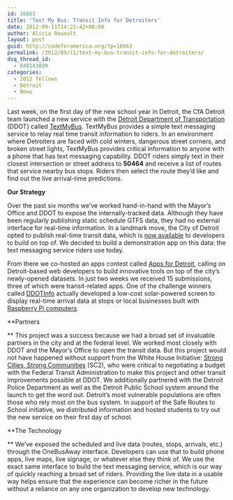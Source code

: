 ```yaml
---
id: 16663
title: 'Text My Bus: Transit Info for Detroiters'
date: 2012-09-11T14:21:42+00:00
author: Alicia Rouault
layout: post
guid: http://codeforamerica.org/?p=16663
permalink: /2012/09/11/text-my-bus-transit-info-for-detroiters/
dsq_thread_id:
  - 840143899
categories:
  - 2012 fellows
  - Detroit
  - News
---
```

[<img class="alignright size-medium wp-image-16683" title="2012-09-04_DDOTLaunch_Detroit" src="http://codeforamerica.org/wp-content/uploads/2012/09/2012-09-04_DDOTLaunch_Detroit-300x224.jpg" alt="" />](http://codeforamerica.org/wp-content/uploads/2012/09/2012-09-04_DDOTLaunch_Detroit.jpg)Last week, on the first day of the new school year in Detroit, the CfA Detroit team launched a new service with the <a href="http://www.ci.detroit.mi.us/DepartmentsandAgencies/DetroitDepartmentofTransportation.aspx" target="_blank">Detroit Department of Transportation</a> (DDOT) called <a href="http://www.detroitmi.gov/Portals/0/docs/deptoftransportation/pdfs/TextMyBusBroch2_5_3.pdf" target="_blank">TextMyBus</a>. TextMyBus provides a simple text messaging service to relay real time transit information to riders. In an environment where Detroiters are faced with cold winters, dangerous street corners, and broken street lights, TextMyBus provides critical information to anyone with a phone that has text messaging capability. DDOT riders simply text in their closest intersection or street address to **50464** and receive a list of routes that service nearby bus stops. Riders then select the route they’d like and find out the live arrival-time predictions.

**Our Strategy**
  
Over the past six months we’ve worked hand-in-hand with the Mayor’s Office and DDOT to expose the internally-tracked data. Although they have been regularly publishing static schedule GTFS data, they had no external interface for real-time information. In a landmark move, the City of Detroit opted to publish real-time transit data, which is <a href="http://appsfordetroit.org/ddot.html" target="_blank">now available</a> to developers to build on top of. We decided to build a demonstration app on this data: the text messaging service riders use today.

From there we co-hosted an apps contest called <a href="http://appsfordetroit.org/" target="_blank">Apps for Detroit</a>, calling on Detroit-based web developers to build innovative tools on top of the city&#8217;s newly-opened datasets. In just two weeks we received 15 submissions, three of which were transit-related apps. One of the challenge winners called <a href="http://DDotinfo.com/" target="_blank">DDOTInfo</a> actually developed a low-cost solar-powered screen to display real-time arrival data at stops or local businesses built with <a href="http://www.raspberrypi.org/faqs" target="_blank">Raspberry Pi computers</a>.

**Partners
  
** This project was a success because we had a broad set of invaluable partners in the city and at the federal level. We worked most closely with DDOT and the Mayor&#8217;s Office to open the transit data. But this project would not have happened without support from the White House Initiative: <a href="http://www.whitehouse.gov/blog/2012/06/19/white-house-council-strong-cities-strong-communities-announces-new-executive-directo" target="_blank">Strong Cities, Strong Communities</a> (SC2), who were critical to negotiating a budget with the Federal Transit Administration to make this project and other transit improvements possible at DDOT. We additionally partnered with the Detroit Police Department as well as the Detroit Public School system around the launch to get the word out. Detroit&#8217;s most vulnerable populations are often those who rely most on the bus system. In support of the Safe Routes to School initiative, we distributed information and hosted students to try out the new service on their first day of school.

**The Technology
  
** We&#8217;ve exposed the scheduled and live data (routes, stops, arrivals, etc.) through the OneBusAway interface. Developers can use that to build phone apps, live maps, live signage, or whatever else they think of. We use the exact same interface to build the text messaging service, which is our way of quickly reaching a broad set of riders. Providing the live data in a usable way helps ensure that the experience can become richer in the future without a reliance on any one organization to develop new technology.